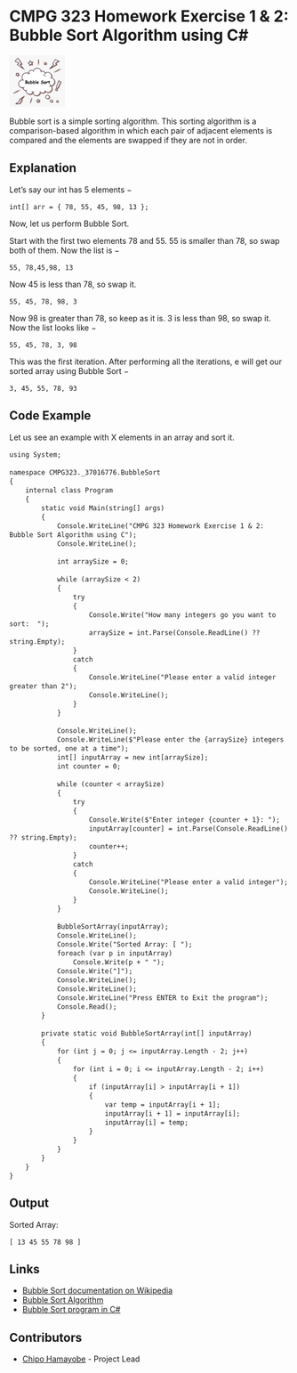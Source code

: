 ﻿# CMPG 323 Homework Exercise 1 & 2: Bubble Sort Algorithm using C#
<img src="https://github.com/ChiefMonk/BubbleSortWithCSharp/blob/main/balloon-bubble-text.png" width="100" /> 

Bubble sort is a simple sorting algorithm. This sorting algorithm is a comparison-based algorithm in which each pair of adjacent elements is compared and the elements are swapped if they are not in order.

## Explanation
Let’s say our int has 5 elements −
```
int[] arr = { 78, 55, 45, 98, 13 };
```

Now, let us perform Bubble Sort.

Start with the first two elements 78 and 55. 55 is smaller than 78, so swap both of them. Now the list is −
```
55, 78,45,98, 13
```

Now 45 is less than 78, so swap it.
```
55, 45, 78, 98, 3
```

Now 98 is greater than 78, so keep as it is.
3 is less than 98, so swap it. Now the list looks like −
```
55, 45, 78, 3, 98
```

This was the first iteration. After performing all the iterations, e will get our sorted array using Bubble Sort −
```
3, 45, 55, 78, 93
```

## Code Example
Let us see an example with X elements in an array and sort it.
```
using System;

namespace CMPG323._37016776.BubbleSort
{
	internal class Program
	{
		static void Main(string[] args)
		{
			Console.WriteLine("CMPG 323 Homework Exercise 1 & 2: Bubble Sort Algorithm using C");
			Console.WriteLine();

			int arraySize = 0;

			while (arraySize < 2)
			{
				try
				{
					Console.Write("How many integers go you want to sort:  ");
					arraySize = int.Parse(Console.ReadLine() ?? string.Empty);
				}
				catch
				{
					Console.WriteLine("Please enter a valid integer greater than 2");
					Console.WriteLine();
				}
			}

			Console.WriteLine();
			Console.WriteLine($"Please enter the {arraySize} integers to be sorted, one at a time");
			int[] inputArray = new int[arraySize];
			int counter = 0;

			while (counter < arraySize)
			{
				try
				{
					Console.Write($"Enter integer {counter + 1}: ");
					inputArray[counter] = int.Parse(Console.ReadLine() ?? string.Empty);
					counter++;
				}
				catch
				{
					Console.WriteLine("Please enter a valid integer");
					Console.WriteLine();
				}
			}

			BubbleSortArray(inputArray);
			Console.WriteLine();
			Console.Write("Sorted Array: [ ");
			foreach (var p in inputArray)
				Console.Write(p + " ");
			Console.Write("]");
			Console.WriteLine();
			Console.WriteLine();
			Console.WriteLine("Press ENTER to Exit the program");
			Console.Read();
		}

		private static void BubbleSortArray(int[] inputArray)
		{
			for (int j = 0; j <= inputArray.Length - 2; j++)
			{
				for (int i = 0; i <= inputArray.Length - 2; i++)
				{
					if (inputArray[i] > inputArray[i + 1])
					{
						var temp = inputArray[i + 1];
						inputArray[i + 1] = inputArray[i];
						inputArray[i] = temp;
					}
				}
			}
		}
	}
}
```

## Output
Sorted Array:
```
[ 13 45 55 78 98 ]
```

## Links
* [Bubble Sort documentation on Wikipedia](https://en.wikipedia.org/wiki/Bubble_sort)
* [Bubble Sort Algorithm](https://www.geeksforgeeks.org/bubble-sort/)
* [Bubble Sort program in C#](https://www.tutorialspoint.com/Bubble-Sort-program-in-Chash)

## Contributors
* [Chipo Hamayobe](https://github.com/ChiefMonk) - Project Lead

